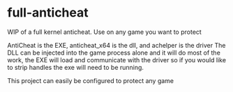 # full-anticheat
WIP of a full kernel anticheat. Use on any game you want to protect

AntiCheat is the EXE, anticheat_x64 is the dll, and achelper is the driver
The DLL can be injected into the game process alone and it will do most of the work, the EXE will load and communicate with the driver so if you would like to strip handles the exe will need to be running.

This project can easily be configured to protect any game
